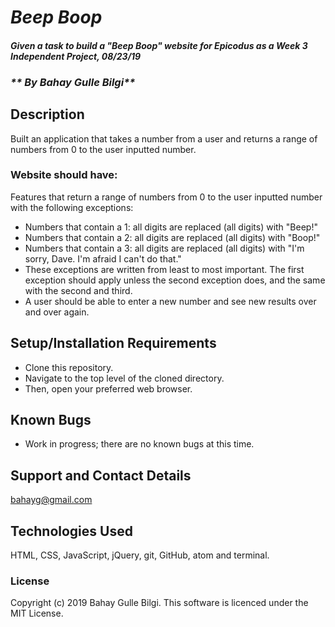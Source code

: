 # _Beep Boop_

#### _Given a task to build a "Beep Boop" website for Epicodus as a Week 3 Independent Project, 08/23/19_
### _** By Bahay Gulle Bilgi**_

## Description

Built an application that takes a number from a user and returns a range of numbers from 0 to the user inputted number.
### Website should have:

Features that return a range of numbers from 0 to the user inputted number with the following exceptions:
- Numbers that contain a 1: all digits are replaced (all digits) with "Beep!"
- Numbers that contain a 2: all digits are replaced (all digits) with "Boop!"
- Numbers that contain a 3: all digits are replaced (all digits) with "I'm sorry, Dave. I'm afraid I can't do that."
- These exceptions are written from least to most important. The first exception should apply unless the second exception does, and the same with the second and third.
- A user should be able to enter a new number and see new results over and over again.

## Setup/Installation Requirements

* Clone this repository.
* Navigate to the top level of the cloned directory.
* Then, open your preferred web browser.

## Known Bugs

* Work in progress; there are no known bugs at this time.

## Support and Contact Details

bahayg@gmail.com

## Technologies Used

HTML, CSS, JavaScript, jQuery, git, GitHub, atom and terminal.      

### License

Copyright (c) 2019 Bahay Gulle Bilgi.
This software is licenced under the MIT License.
